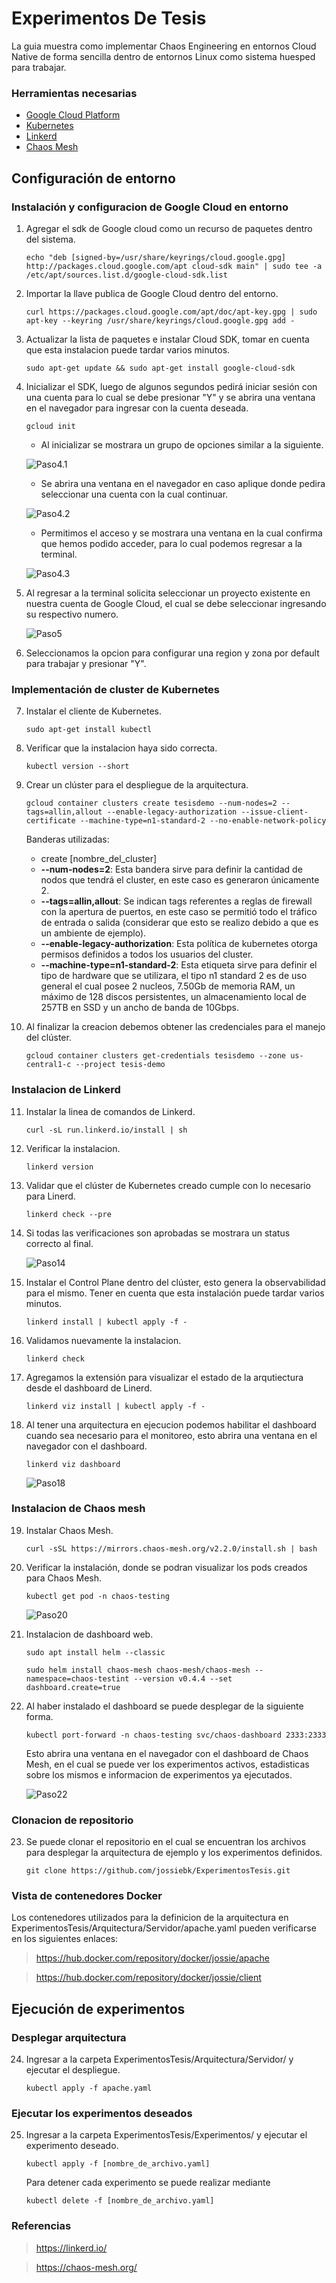 # Experimentos De Tesis
La guia muestra como implementar Chaos Engineering en entornos Cloud Native de forma sencilla dentro de entornos Linux como sistema huesped para trabajar.

### **Herramientas necesarias**
- [Google Cloud Platform](https://cloud.google.com/sdk/docs/install-sdk)
- [Kubernetes](https://kubernetes.io/es/)
- [Linkerd](https://chaos-mesh.org/)
- [Chaos Mesh](https://chaos-mesh.org/)
  

## Configuración de entorno

### Instalación y configuracion de Google Cloud en entorno

1. Agregar el sdk de Google cloud como un recurso de paquetes dentro del sistema.
   
   ```
   echo "deb [signed-by=/usr/share/keyrings/cloud.google.gpg] http://packages.cloud.google.com/apt cloud-sdk main" | sudo tee -a /etc/apt/sources.list.d/google-cloud-sdk.list
   ```

2. Importar la llave publica de Google Cloud dentro del entorno.
   
   ```
   curl https://packages.cloud.google.com/apt/doc/apt-key.gpg | sudo apt-key --keyring /usr/share/keyrings/cloud.google.gpg add -
   ```

3. Actualizar la lista de paquetes e instalar Cloud SDK, tomar en cuenta que esta instalacion puede tardar varios minutos.
   
   ```
   sudo apt-get update && sudo apt-get install google-cloud-sdk
   ```
4. Inicializar el SDK, luego de algunos segundos pedirá iniciar sesión con una cuenta para lo cual se debe presionar "Y" y se abrira una ventana en el navegador para ingresar con la cuenta deseada.
   
   ```
   gcloud init
   ```
    -  Al inicializar se mostrara un grupo de opciones similar a la siguiente. 
  
    ![Paso4.1](Imagenes/Paso4.1.png)

    - Se abrira una ventana en el navegador en caso aplique donde pedira seleccionar una cuenta con la cual continuar.
  
    ![Paso4.2](Imagenes/Paso4.2.PNG)

     - Permitimos el acceso y se mostrara una ventana en la cual confirma que hemos podido acceder, para lo cual podemos regresar a la terminal.
  
    ![Paso4.3](Imagenes/Paso4.3.PNG)

5. Al regresar a la terminal solicita seleccionar un proyecto existente en nuestra cuenta de Google Cloud, el cual se debe seleccionar ingresando su respectivo numero.
   
    ![Paso5](Imagenes/Paso5.PNG)

6. Seleccionamos la opcion para configurar una region y zona por default para trabajar y presionar "Y".



### Implementación de cluster de Kubernetes

7.  Instalar el cliente de Kubernetes.
   
    ```
    sudo apt-get install kubectl
    ```

8. Verificar que la instalacion haya sido correcta.
   
    ```
    kubectl version --short
    ```

9. Crear un clúster para el despliegue de la arquitectura.

    ```
    gcloud container clusters create tesisdemo --num-nodes=2 --tags=allin,allout --enable-legacy-authorization --issue-client-certificate --machine-type=n1-standard-2 --no-enable-network-policy
    ```

    Banderas utilizadas:

    - create [nombre_del_cluster]
    - **--num-nodes=2**: Esta bandera sirve para definir la cantidad de nodos que tendrá el cluster, en este caso es generaron únicamente 2.
    - **--tags=allin,allout**: Se indican tags referentes a reglas de firewall con la apertura de puertos, en este caso se permitió todo el tráfico de entrada o salida (considerar que esto se realizo debido a que es un ambiente de ejemplo).
    - **--enable-legacy-authorization**: Esta política de kubernetes otorga permisos definidos a todos los usuarios del cluster.
    - **--machine-type=n1-standard-2**: Esta etiqueta sirve para definir el tipo de hardware que se utilizara, el tipo n1 standard 2 es de uso general el cual posee 2 nucleos, 7.50Gb de memoria RAM, un máximo de 128 discos persistentes, un almacenamiento local de 257TB en SSD y un ancho de banda de 10Gbps.

10. Al finalizar la creacion debemos obtener las credenciales para el manejo del clúster.

    ```
    gcloud container clusters get-credentials tesisdemo --zone us-central1-c --project tesis-demo
    ```

### Instalacion de Linkerd

11. Instalar la linea de comandos de Linkerd.

    ```
    curl -sL run.linkerd.io/install | sh
    ```

12. Verificar la instalacion.

    ```
    linkerd version
    ```

13. Validar que el clúster de Kubernetes creado cumple con lo necesario para Linerd.
    
    ```
    linkerd check --pre
    ```

14. Si todas las verificaciones son aprobadas se mostrara un status correcto al final.

    ![Paso14](Imagenes/Paso14.PNG)
15. Instalar el Control Plane dentro del clúster, esto genera la observabilidad para el mismo. Tener en cuenta que esta instalación puede tardar varios minutos. 
    
    ```
    linkerd install | kubectl apply -f -
    ```

16. Validamos nuevamente la instalacion.
    
    ```
    linkerd check
    ```

17. Agregamos la extensión para visualizar el estado de la arqutiectura desde el dashboard de Linerd.
    
    ```
    linkerd viz install | kubectl apply -f -
    ```

18. Al tener una arquitectura en ejecucion podemos habilitar el dashboard cuando sea necesario para el monitoreo, esto abrira una ventana en el navegador con el dashboard.
    ```
    linkerd viz dashboard
    ```

    ![Paso18](Imagenes/Paso18.PNG)


### Instalacion de Chaos mesh

19. Instalar Chaos Mesh.
    
    ```
    curl -sSL https://mirrors.chaos-mesh.org/v2.2.0/install.sh | bash
    ```

20. Verificar la instalación, donde se podran visualizar los pods creados para Chaos Mesh.
    
    ```
    kubectl get pod -n chaos-testing
    ```

    ![Paso20](Imagenes/Paso20.PNG)

21. Instalacion de dashboard web.
    
    ```
    sudo apt install helm --classic

    sudo helm install chaos-mesh chaos-mesh/chaos-mesh --namespace=chaos-testint --version v0.4.4 --set dashboard.create=true
    ```

22. Al haber instalado el dashboard se puede desplegar de la siguiente forma.
    ```
    kubectl port-forward -n chaos-testing svc/chaos-dashboard 2333:2333
    ```

    Esto abrira una ventana en el navegador con el dashboard de Chaos Mesh, en el cual se puede ver los experimentos activos, estadisticas sobre los mismos e informacion de experimentos ya ejecutados.

    ![Paso22](Imagenes/Paso22.PNG)

### Clonacion de repositorio

23. Se puede clonar el repositorio en el cual se encuentran los archivos para desplegar la arquitectura de ejemplo y los experimentos definidos.

    ```
    git clone https://github.com/jossiebk/ExperimentosTesis.git
    ```


### Vista de contenedores Docker
Los contenedores utilizados para la definicion de la arquitectura en ExperimentosTesis/Arquitectura/Servidor/apache.yaml pueden verificarse en los siguientes enlaces:

> https://hub.docker.com/repository/docker/jossie/apache

> https://hub.docker.com/repository/docker/jossie/client

## Ejecución de experimentos


### Desplegar arquitectura

24. Ingresar a la carpeta ExperimentosTesis/Arquitectura/Servidor/ y ejecutar el despliegue.
    
    ```
    kubectl apply -f apache.yaml
    ```

### Ejecutar los experimentos deseados

25. Ingresar a la carpeta ExperimentosTesis/Experimentos/ y ejecutar el experimento deseado.

    ```
    kubectl apply -f [nombre_de_archivo.yaml]
    ```

    Para detener cada experimento se puede realizar mediante 

    ```
    kubectl delete -f [nombre_de_archivo.yaml]
    ```

### Referencias
> https://linkerd.io/

> https://chaos-mesh.org/